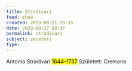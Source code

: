 ```yaml
---
title: Stradivari
feed: show
created: 2023-08-21 20:35
date: 2023-08-27 08:37
permalink: stradivari
subject: zenetöri
type: 
---
```


Antonio Stradivari
<mark>1644-1737</mark>
Született: Cremona